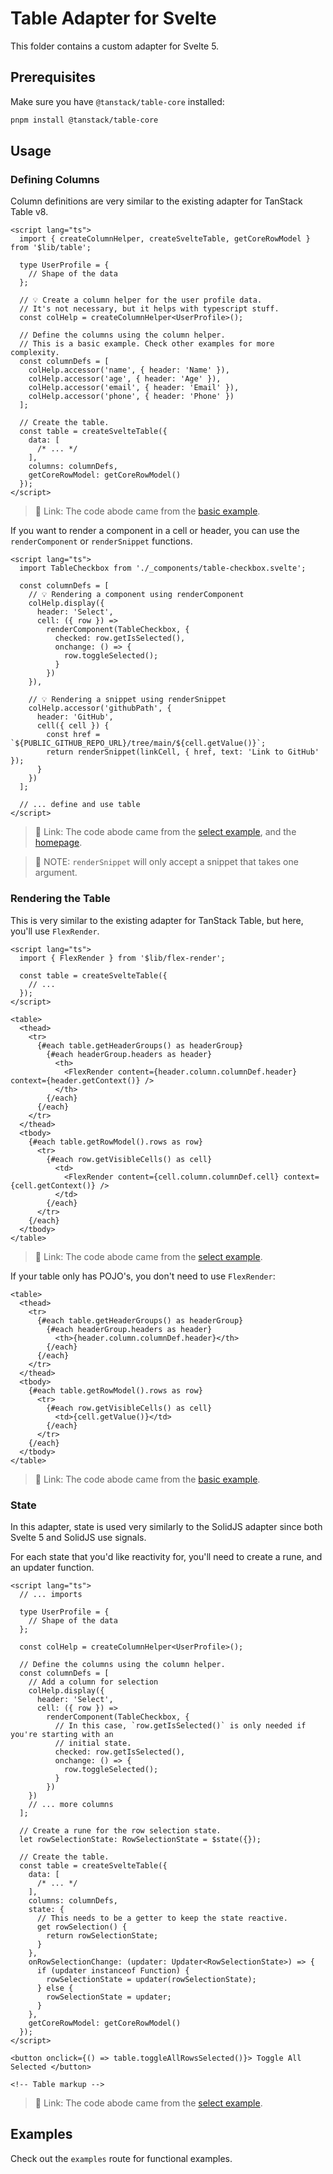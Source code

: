 # Table Adapter for Svelte

This folder contains a custom adapter for Svelte 5.

## Prerequisites

Make sure you have `@tanstack/table-core` installed:

```bash
pnpm install @tanstack/table-core
```

## Usage

### Defining Columns

Column definitions are very similar to the existing adapter for TanStack Table
v8.

```svelte
<script lang="ts">
  import { createColumnHelper, createSvelteTable, getCoreRowModel } from '$lib/table';

  type UserProfile = {
    // Shape of the data
  };

  // 💡 Create a column helper for the user profile data.
  // It's not necessary, but it helps with typescript stuff.
  const colHelp = createColumnHelper<UserProfile>();

  // Define the columns using the column helper.
  // This is a basic example. Check other examples for more complexity.
  const columnDefs = [
    colHelp.accessor('name', { header: 'Name' }),
    colHelp.accessor('age', { header: 'Age' }),
    colHelp.accessor('email', { header: 'Email' }),
    colHelp.accessor('phone', { header: 'Phone' })
  ];

  // Create the table.
  const table = createSvelteTable({
    data: [
      /* ... */
    ],
    columns: columnDefs,
    getCoreRowModel: getCoreRowModel()
  });
</script>
```

> 🔗 Link: The code abode came from the [basic
> example](/src/routes/examples/basic).

If you want to render a component in a cell or header, you can use the
`renderComponent` or `renderSnippet` functions.

```svelte
<script lang="ts">
  import TableCheckbox from './_components/table-checkbox.svelte';

  const columnDefs = [
    // 💡 Rendering a component using renderComponent
    colHelp.display({
      header: 'Select',
      cell: ({ row }) =>
        renderComponent(TableCheckbox, {
          checked: row.getIsSelected(),
          onchange: () => {
            row.toggleSelected();
          }
        })
    }),

    // 💡 Rendering a snippet using renderSnippet
    colHelp.accessor('githubPath', {
      header: 'GitHub',
      cell({ cell }) {
        const href = `${PUBLIC_GITHUB_REPO_URL}/tree/main/${cell.getValue()}`;
        return renderSnippet(linkCell, { href, text: 'Link to GitHub' });
      }
    })
  ];

  // ... define and use table
</script>
```

> 🔗 Link: The code abode came from the [select
> example](/src/routes/examples/select), and the
> [homepage](/src/routes/+page.svelte).

> 📝 NOTE: `renderSnippet` will only accept a snippet that takes one argument.

### Rendering the Table

This is very similar to the existing adapter for TanStack Table, but here,
you'll use `FlexRender`.

```svelte
<script lang="ts">
  import { FlexRender } from '$lib/flex-render';

  const table = createSvelteTable({
    // ...
  });
</script>

<table>
  <thead>
    <tr>
      {#each table.getHeaderGroups() as headerGroup}
        {#each headerGroup.headers as header}
          <th>
            <FlexRender content={header.column.columnDef.header} context={header.getContext()} />
          </th>
        {/each}
      {/each}
    </tr>
  </thead>
  <tbody>
    {#each table.getRowModel().rows as row}
      <tr>
        {#each row.getVisibleCells() as cell}
          <td>
            <FlexRender content={cell.column.columnDef.cell} context={cell.getContext()} />
          </td>
        {/each}
      </tr>
    {/each}
  </tbody>
</table>
```

> 🔗 Link: The code abode came from the [select
> example](/src/routes/examples/select).

If your table only has POJO's, you don't need to use `FlexRender`:

```svelte
<table>
  <thead>
    <tr>
      {#each table.getHeaderGroups() as headerGroup}
        {#each headerGroup.headers as header}
          <th>{header.column.columnDef.header}</th>
        {/each}
      {/each}
    </tr>
  </thead>
  <tbody>
    {#each table.getRowModel().rows as row}
      <tr>
        {#each row.getVisibleCells() as cell}
          <td>{cell.getValue()}</td>
        {/each}
      </tr>
    {/each}
  </tbody>
</table>
```

> 🔗 Link: The code abode came from the [basic example](/src/routes/basic).

### State

In this adapter, state is used very similarly to the SolidJS adapter since both
Svelte 5 and SolidJS use signals.

For each state that you'd like reactivity for, you'll need to create a rune, and
an updater function.

```svelte
<script lang="ts">
  // ... imports

  type UserProfile = {
    // Shape of the data
  };

  const colHelp = createColumnHelper<UserProfile>();

  // Define the columns using the column helper.
  const columnDefs = [
    // Add a column for selection
    colHelp.display({
      header: 'Select',
      cell: ({ row }) =>
        renderComponent(TableCheckbox, {
          // In this case, `row.getIsSelected()` is only needed if you're starting with an
          // initial state.
          checked: row.getIsSelected(),
          onchange: () => {
            row.toggleSelected();
          }
        })
    })
    // ... more columns
  ];

  // Create a rune for the row selection state.
  let rowSelectionState: RowSelectionState = $state({});

  // Create the table.
  const table = createSvelteTable({
    data: [
      /* ... */
    ],
    columns: columnDefs,
    state: {
      // This needs to be a getter to keep the state reactive.
      get rowSelection() {
        return rowSelectionState;
      }
    },
    onRowSelectionChange: (updater: Updater<RowSelectionState>) => {
      if (updater instanceof Function) {
        rowSelectionState = updater(rowSelectionState);
      } else {
        rowSelectionState = updater;
      }
    },
    getCoreRowModel: getCoreRowModel()
  });
</script>

<button onclick={() => table.toggleAllRowsSelected()}> Toggle All Selected </button>

<!-- Table markup -->
```

> 🔗 Link: The code abode came from the [select
> example](/src/routes/examples/select).

## Examples

Check out the `examples` route for functional examples.
